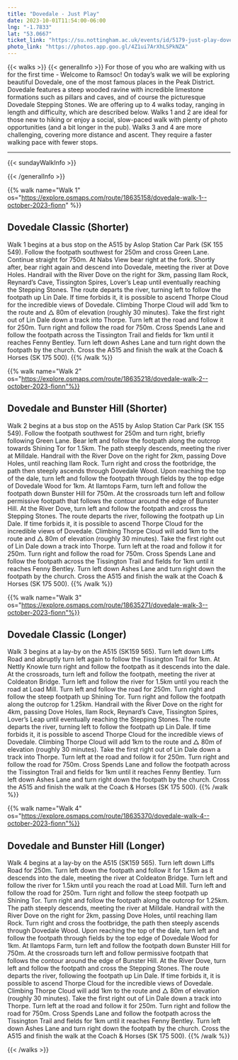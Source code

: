 ```yaml
---
title: "Dovedale - Just Play"
date: 2023-10-01T11:54:00-06:00
lng: "-1.7833"
lat: "53.0667"
ticket_link: "https://su.nottingham.ac.uk/events/id/5179-just-play-dovedale-walk"
photo_link: "https://photos.app.goo.gl/4Z1ui7ArXhLSPkNZA"
---
```



{{< walks >}}
{{< generalInfo >}}
For those of you who are walking with us for the first time - Welcome to Ramsoc! On today’s
walk we will be exploring beautiful Dovedale, one of the most famous places in the Peak
District. Dovedale features a steep wooded ravine with incredible limestone formations such
as pillars and caves, and of course the picturesque Dovedale Stepping Stones.
We are offering up to 4 walks today, ranging in length and difficulty, which are described below.
Walks 1 and 2 are ideal for those new to hiking or enjoy a social, slow-paced walk with plenty of photo
opportunities (and a bit longer in the pub).
Walks 3 and 4 are more challenging, covering more distance and ascent. They require a faster walking pace
with fewer stops.
<hr>
{{< sundayWalkInfo >}}

{{< /generalInfo >}}

{{% walk name="Walk 1" os="https://explore.osmaps.com/route/18635158/dovedale-walk-1--october-2023-fionn" %}}
## Dovedale Classic (Shorter)

Walk 1 begins at a bus stop on the A515 by Aslop Station Car Park
(SK 155 549). Follow the footpath southwest for 250m and cross
Green Lane. Continue straight for 750m. At Nabs View bear right at
the fork. Shortly after, bear right again and descend into Dovedale,
meeting the river at Dove Holes. Handrail with the River Dove on
the right for 3km, passing Ilam Rock, Reynard’s Cave, Tissington
Spires, Lover’s Leap until eventually reaching the Stepping Stones.
The route departs the river, turning left to follow the footpath up
Lin Dale. If time forbids it, it is possible to ascend Thorpe Cloud for
the incredible views of Dovedale. Climbing Thorpe Cloud will add
1km to the route and △ 80m of elevation (roughly 30 minutes).
Take the first right out of Lin Dale down a track into Thorpe. Turn
left at the road and follow it for 250m. Turn right and follow the
road for 750m. Cross Spends Lane and follow the footpath across
the Tissington Trail and fields for 1km until it reaches Fenny
Bentley. Turn left down Ashes Lane and turn right down the
footpath by the church. Cross the A515 and finish the walk at the
Coach & Horses (SK 175 500).
{{% /walk %}}

{{% walk name="Walk 2" os="https://explore.osmaps.com/route/18635218/dovedale-walk-2--october-2023-fionn"%}}
## Dovedale and Bunster Hill (Shorter)

Walk 2 begins at a bus stop on the A515 by Aslop Station Car Park
(SK 155 549). Follow the footpath southwest for 250m and turn
right, briefly following Green Lane. Bear left and follow the footpath
along the outcrop towards Shining Tor for 1.5km. The path steeply
descends, meeting the river at Milldale. Handrail with the River
Dove on the right for 2km, passing Dove Holes, until reaching Ilam
Rock. Turn right and cross the footbridge, the path then steeply
ascends through Dovedale Wood. Upon reaching the top of the
dale, turn left and follow the footpath through fields by the top edge
of Dovedale Wood for 1km. At Ilamtops Farm, turn left and follow
the footpath down Bunster Hill for 750m. At the crossroads turn
left and follow permissive footpath that follows the contour around
the edge of Bunster Hill. At the River Dove, turn left and follow the
footpath and cross the Stepping Stones. The route departs the river,
following the footpath up Lin Dale. If time forbids it, it is possible to
ascend Thorpe Cloud for the incredible views of Dovedale.
Climbing Thorpe Cloud will add 1km to the route and △ 80m of
elevation (roughly 30 minutes). Take the first right out of Lin Dale
down a track into Thorpe. Turn left at the road and follow it for
250m. Turn right and follow the road for 750m. Cross Spends Lane
and follow the footpath across the Tissington Trail and fields for
1km until it reaches Fenny Bentley. Turn left down Ashes Lane and
turn right down the footpath by the church. Cross the A515 and
finish the walk at the Coach & Horses (SK 175 500).
{{% /walk %}}

{{% walk name="Walk 3" os="https://explore.osmaps.com/route/18635271/dovedale-walk-3--october-2023-fionn"%}}
## Dovedale Classic (Longer)

Walk 3 begins at a lay-by on the A515 (SK159 565). Turn left down
Liffs Road and abruptly turn left again to follow the Tissington Trail
for 1km. At Nettly Knowle turn right and follow the footpath as it
descends into the dale. At the crossroads, turn left and follow the
footpath, meeting the river at Coldeaton Bridge. Turn left and
follow the river for 1.5km until you reach the road at Load Mill.
Turn left and follow the road for 250m. Turn right and follow the
steep footpath up Shining Tor. Turn right and follow the footpath
along the outcrop for 1.25km. Handrail with the River Dove on the
right for 4km, passing Dove Holes, Ilam Rock, Reynard’s Cave,
Tissington Spires, Lover’s Leap until eventually reaching the Stepping
Stones. The route departs the river, turning left to follow the
footpath up Lin Dale. If time forbids it, it is possible to ascend
Thorpe Cloud for the incredible views of Dovedale. Climbing
Thorpe Cloud will add 1km to the route and △ 80m of elevation
(roughly 30 minutes). Take the first right out of Lin Dale down a
track into Thorpe. Turn left at the road and follow it for 250m.
Turn right and follow the road for 750m. Cross Spends Lane and
follow the footpath across the Tissington Trail and fields for 1km
until it reaches Fenny Bentley. Turn left down Ashes Lane and turn
right down the footpath by the church. Cross the A515 and finish
the walk at the Coach & Horses (SK 175 500).
{{% /walk %}}

{{% walk name="Walk 4" os="https://explore.osmaps.com/route/18635370/dovedale-walk-4--october-2023-fionn"%}}
## Dovedale and Bunster Hill (Longer)

Walk 4 begins at a lay-by on the A515 (SK159 565). Turn left down
Liffs Road for 250m. Turn left down the footpath and follow it for
1.5km as it descends into the dale, meeting the river at Coldeaton
Bridge. Turn left and follow the river for 1.5km until you reach the
road at Load Mill. Turn left and follow the road for 250m. Turn
right and follow the steep footpath up Shining Tor. Turn right and
follow the footpath along the outcrop for 1.25km. The path steeply
descends, meeting the river at Milldale. Handrail with the River
Dove on the right for 2km, passing Dove Holes, until reaching Ilam
Rock. Turn right and cross the footbridge, the path then steeply
ascends through Dovedale Wood. Upon reaching the top of the
dale, turn left and follow the footpath through fields by the top edge
of Dovedale Wood for 1km. At Ilamtops Farm, turn left and follow
the footpath down Bunster Hill for 750m. At the crossroads turn
left and follow permissive footpath that follows the contour around
the edge of Bunster Hill. At the River Dove, turn left and follow the
footpath and cross the Stepping Stones. The route departs the river,
following the footpath up Lin Dale. If time forbids it, it is possible to
ascend Thorpe Cloud for the incredible views of Dovedale.
Climbing Thorpe Cloud will add 1km to the route and △ 80m of
elevation (roughly 30 minutes). Take the first right out of Lin Dale
down a track into Thorpe. Turn left at the road and follow it for
250m. Turn right and follow the road for 750m. Cross Spends Lane
and follow the footpath across the Tissington Trail and fields for
1km until it reaches Fenny Bentley. Turn left down Ashes Lane and
turn right down the footpath by the church. Cross the A515 and
finish the walk at the Coach & Horses (SK 175 500).
{{% /walk %}}

{{< /walks >}}